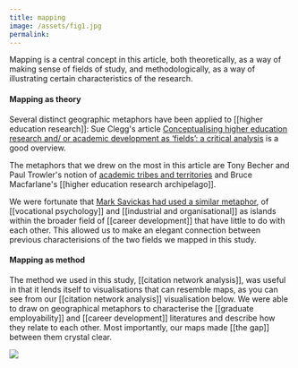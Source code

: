 ```yaml
---
title: mapping
image: /assets/fig1.jpg
permalink: 
---
```

Mapping is a central concept in this article, both theoretically, as a way of making sense of fields of study, and methodologically, as a way of illustrating certain characteristics of the research. 

#### Mapping as theory
Several distinct geographic metaphors have been applied to [[higher education research]]: Sue Clegg's article [Conceptualising higher education research and/
or academic development as ‘fields’: a critical analysis](https://doi.org/10.1080/07294360.2012.690369) is a good overview. 

The metaphors that we drew on the most in this article are Tony Becher and Paul Trowler's notion of [academic tribes and territories](https://books.google.com.au/books/about/Academic_Tribes_and_Territories.html?id=N76dAAAAMAAJ) and Bruce Macfarlane's [[higher education research archipelago]]. 

We were fortunate that [Mark Savickas had used a similar metaphor](https://www.sciencedirect.com/science/article/abs/pii/S0001879101918342), of [[vocational psychology]] and [[industrial and organisational]] as islands within the broader field of [[career development]] that have little to do with each other. This allowed us to make an elegant connection between previous characterisions of the two fields we mapped in this study. 

#### Mapping as method
The method we used in this study, [[citation network analysis]], was useful in that it lends itself to visualisations that can resemble maps, as you can see from our [[citation network analysis]] visualisation below. We were able to draw on geographical metaphors to characterise the [[graduate employability]] and [[career development]] literatures and describe how they relate to each other. Most importantly, our maps made [[the gap]] between them crystal clear.

![]({{page.image}})